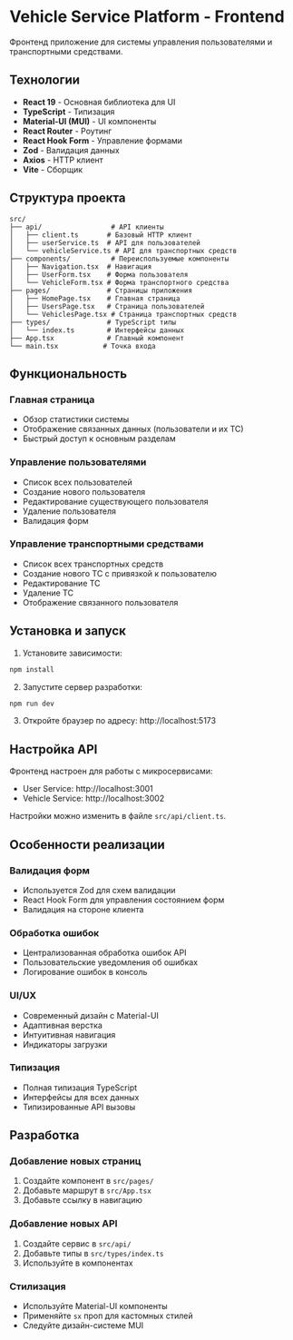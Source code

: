 # Vehicle Service Platform - Frontend

Фронтенд приложение для системы управления пользователями и транспортными средствами.

## Технологии

- **React 19** - Основная библиотека для UI
- **TypeScript** - Типизация
- **Material-UI (MUI)** - UI компоненты
- **React Router** - Роутинг
- **React Hook Form** - Управление формами
- **Zod** - Валидация данных
- **Axios** - HTTP клиент
- **Vite** - Сборщик

## Структура проекта

```
src/
├── api/                 # API клиенты
│   ├── client.ts       # Базовый HTTP клиент
│   ├── userService.ts  # API для пользователей
│   └── vehicleService.ts # API для транспортных средств
├── components/          # Переиспользуемые компоненты
│   ├── Navigation.tsx  # Навигация
│   ├── UserForm.tsx    # Форма пользователя
│   └── VehicleForm.tsx # Форма транспортного средства
├── pages/              # Страницы приложения
│   ├── HomePage.tsx    # Главная страница
│   ├── UsersPage.tsx   # Страница пользователей
│   └── VehiclesPage.tsx # Страница транспортных средств
├── types/              # TypeScript типы
│   └── index.ts        # Интерфейсы данных
├── App.tsx             # Главный компонент
└── main.tsx           # Точка входа
```

## Функциональность

### Главная страница
- Обзор статистики системы
- Отображение связанных данных (пользователи и их ТС)
- Быстрый доступ к основным разделам

### Управление пользователями
- Список всех пользователей
- Создание нового пользователя
- Редактирование существующего пользователя
- Удаление пользователя
- Валидация форм

### Управление транспортными средствами
- Список всех транспортных средств
- Создание нового ТС с привязкой к пользователю
- Редактирование ТС
- Удаление ТС
- Отображение связанного пользователя

## Установка и запуск

1. Установите зависимости:
```bash
npm install
```

2. Запустите сервер разработки:
```bash
npm run dev
```

3. Откройте браузер по адресу: http://localhost:5173

## Настройка API

Фронтенд настроен для работы с микросервисами:
- User Service: http://localhost:3001
- Vehicle Service: http://localhost:3002

Настройки можно изменить в файле `src/api/client.ts`.

## Особенности реализации

### Валидация форм
- Используется Zod для схем валидации
- React Hook Form для управления состоянием форм
- Валидация на стороне клиента

### Обработка ошибок
- Централизованная обработка ошибок API
- Пользовательские уведомления об ошибках
- Логирование ошибок в консоль

### UI/UX
- Современный дизайн с Material-UI
- Адаптивная верстка
- Интуитивная навигация
- Индикаторы загрузки

### Типизация
- Полная типизация TypeScript
- Интерфейсы для всех данных
- Типизированные API вызовы

## Разработка

### Добавление новых страниц
1. Создайте компонент в `src/pages/`
2. Добавьте маршрут в `src/App.tsx`
3. Добавьте ссылку в навигацию

### Добавление новых API
1. Создайте сервис в `src/api/`
2. Добавьте типы в `src/types/index.ts`
3. Используйте в компонентах

### Стилизация
- Используйте Material-UI компоненты
- Применяйте `sx` проп для кастомных стилей
- Следуйте дизайн-системе MUI

